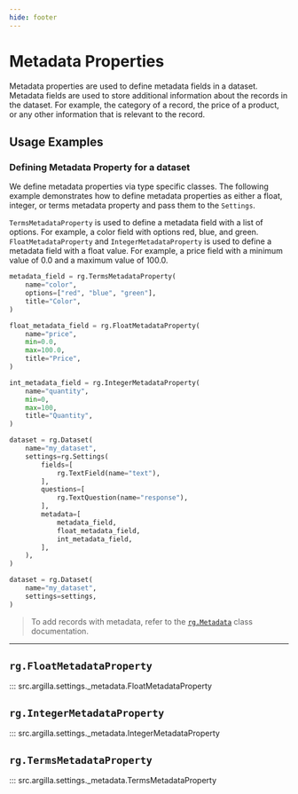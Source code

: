 ```yaml
---
hide: footer
---
```


# Metadata Properties

Metadata properties are used to define metadata fields in a dataset. Metadata fields are used to store additional information about the records in the dataset. For example, the category of a record, the price of a product, or any other information that is relevant to the record.

## Usage Examples

### Defining Metadata Property for a dataset

We define metadata properties via type specific classes. The following example demonstrates how to define metadata properties as either a float, integer, or terms metadata property and pass them to the `Settings`.

`TermsMetadataProperty` is used to define a metadata field with a list of options. For example, a color field with options red, blue, and green. `FloatMetadataProperty` and `IntegerMetadataProperty` is used to define a metadata field with a float value. For example, a price field with a minimum value of 0.0 and a maximum value of 100.0.

```python
metadata_field = rg.TermsMetadataProperty(
    name="color",
    options=["red", "blue", "green"],
    title="Color",
)

float_metadata_field = rg.FloatMetadataProperty(
    name="price",
    min=0.0,
    max=100.0,
    title="Price",
)

int_metadata_field = rg.IntegerMetadataProperty(
    name="quantity",
    min=0,
    max=100,
    title="Quantity",
)

dataset = rg.Dataset(
    name="my_dataset",
    settings=rg.Settings(
        fields=[
            rg.TextField(name="text"),
        ],
        questions=[
            rg.TextQuestion(name="response"),
        ],
        metadata=[
            metadata_field,
            float_metadata_field,
            int_metadata_field,
        ],
    ),
)

dataset = rg.Dataset(
    name="my_dataset",
    settings=settings,
)
```

> To add records with metadata, refer to the [`rg.Metadata`](../records/metadata.md) class documentation.

---

## `rg.FloatMetadataProperty`

::: src.argilla.settings._metadata.FloatMetadataProperty


## `rg.IntegerMetadataProperty`

::: src.argilla.settings._metadata.IntegerMetadataProperty


## `rg.TermsMetadataProperty`

::: src.argilla.settings._metadata.TermsMetadataProperty
